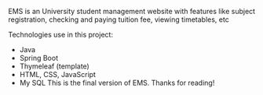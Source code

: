 EMS is an University student management website with features like subject registration, checking and paying tuition fee, viewing timetables, etc

Technologies use in this project:
- Java
- Spring Boot
- Thymeleaf (template)
- HTML, CSS, JavaScript
- My SQL
This is the final version of EMS. Thanks for reading!
